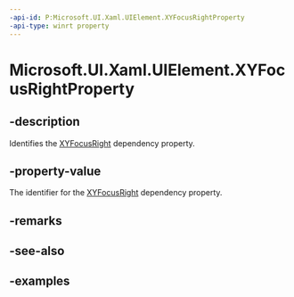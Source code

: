```yaml
---
-api-id: P:Microsoft.UI.Xaml.UIElement.XYFocusRightProperty
-api-type: winrt property
---
```


# Microsoft.UI.Xaml.UIElement.XYFocusRightProperty

<!--
public static Microsoft.UI.Xaml.DependencyProperty XYFocusRightProperty { get; }
-->

## -description

Identifies the [XYFocusRight](uielement_xyfocusright.md) dependency property.

## -property-value

The identifier for the [XYFocusRight](uielement_xyfocusright.md) dependency property.

## -remarks

## -see-also

## -examples
